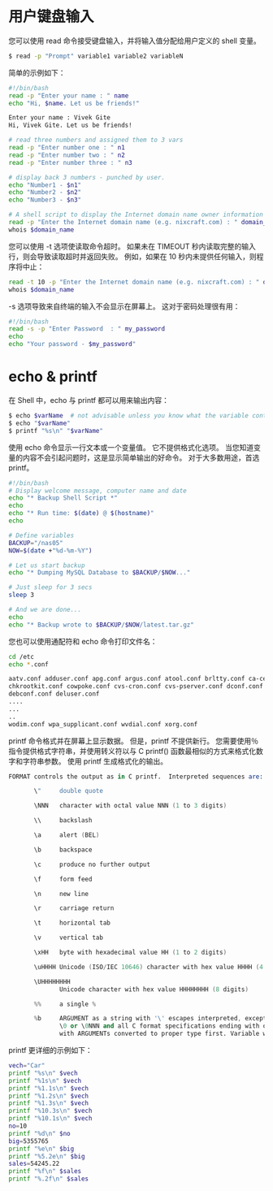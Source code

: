 # 用户键盘输入

您可以使用 read 命令接受键盘输入，并将输入值分配给用户定义的 shell 变量。

```sh
$ read -p "Prompt" variable1 variable2 variableN
```

简单的示例如下：

```sh
#!/bin/bash
read -p "Enter your name : " name
echo "Hi, $name. Let us be friends!"

Enter your name : Vivek Gite
Hi, Vivek Gite. Let us be friends!

# read three numbers and assigned them to 3 vars
read -p "Enter number one : " n1
read -p "Enter number two : " n2
read -p "Enter number three : " n3

# display back 3 numbers - punched by user.
echo "Number1 - $n1"
echo "Number2 - $n2"
echo "Number3 - $n3"

# A shell script to display the Internet domain name owner information (domain.sh):
read -p "Enter the Internet domain name (e.g. nixcraft.com) : " domain_name
whois $domain_name
```

您可以使用 -t 选项使读取命令超时。 如果未在 TIMEOUT 秒内读取完整的输入行，则会导致读取超时并返回失败。 例如，如果在 10 秒内未提供任何输入，则程序将中止：

```sh
read -t 10 -p "Enter the Internet domain name (e.g. nixcraft.com) : " domain_name
whois $domain_name
```

-s 选项导致来自终端的输入不会显示在屏幕上。 这对于密码处理很有用：

```sh
#!/bin/bash
read -s -p "Enter Password  : " my_password
echo
echo "Your password - $my_password"
```

# echo & printf

在 Shell 中，echo 与 printf 都可以用来输出内容：

```sh
$ echo $varName  # not advisable unless you know what the variable contains
$ echo "$varName"
$ printf "%s\n" "$varName"
```

使用 echo 命令显示一行文本或一个变量值。 它不提供格式化选项。 当您知道变量的内容不会引起问题时，这是显示简单输出的好命令。 对于大多数用途，首选 printf。

```sh
#!/bin/bash
# Display welcome message, computer name and date
echo "* Backup Shell Script *"
echo
echo "* Run time: $(date) @ $(hostname)"
echo

# Define variables
BACKUP="/nas05"
NOW=$(date +"%d-%m-%Y")

# Let us start backup
echo "* Dumping MySQL Database to $BACKUP/$NOW..."

# Just sleep for 3 secs
sleep 3

# And we are done...
echo
echo "* Backup wrote to $BACKUP/$NOW/latest.tar.gz"
```

您也可以使用通配符和 echo 命令打印文件名：

```sh
cd /etc
echo *.conf

aatv.conf adduser.conf apg.conf argus.conf atool.conf brltty.conf ca-certificates.conf
chkrootkit.conf cowpoke.conf cvs-cron.conf cvs-pserver.conf dconf.conf dconf-custom.conf
debconf.conf deluser.conf
....
...
..
wodim.conf wpa_supplicant.conf wvdial.conf xorg.conf
```

printf 命令格式并在屏幕上显示数据。 但是，printf 不提供新行。 您需要使用％指令提供格式字符串，并使用转义符以与 C printf() 函数最相似的方式来格式化数字和字符串参数。 使用 printf 生成格式化的输出。

```s
FORMAT controls the output as in C printf.  Interpreted sequences are:

       \"     double quote

       \NNN   character with octal value NNN (1 to 3 digits)

       \\     backslash

       \a     alert (BEL)

       \b     backspace

       \c     produce no further output

       \f     form feed

       \n     new line

       \r     carriage return

       \t     horizontal tab

       \v     vertical tab

       \xHH   byte with hexadecimal value HH (1 to 2 digits)

       \uHHHH Unicode (ISO/IEC 10646) character with hex value HHHH (4 digits)

       \UHHHHHHHH
              Unicode character with hex value HHHHHHHH (8 digits)

       %%     a single %

       %b     ARGUMENT as a string with '\' escapes interpreted, except that octal escapes are of the form
              \0 or \0NNN and all C format specifications ending with one of diouxXfeEgGcs,
              with ARGUMENTs converted to proper type first. Variable widths are handled.
```

printf 更详细的示例如下：

```sh
vech="Car"
printf "%s\n" $vech
printf "%1s\n" $vech
printf "%1.1s\n" $vech
printf "%1.2s\n" $vech
printf "%1.3s\n" $vech
printf "%10.3s\n" $vech
printf "%10.1s\n" $vech
no=10
printf "%d\n" $no
big=5355765
printf "%e\n" $big
printf "%5.2e\n" $big
sales=54245.22
printf "%f\n" $sales
printf "%.2f\n" $sales
```
